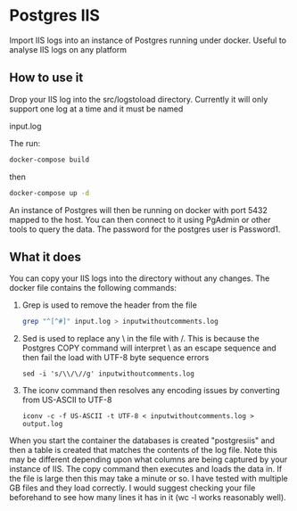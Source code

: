 # Postgres IIS

Import IIS logs into an instance of Postgres running under docker. Useful to analyse IIS logs on any platform

## How to use it 

Drop your IIS log into the src/logstoload directory. Currently it will only support one log at a time
and it must be named 

input.log

The run:

```bash
docker-compose build 
```

then

```bash
docker-compose up -d 
```

An instance of Postgres will then be running on docker with port 5432 mapped to the host.
You can then connect to it using PgAdmin or other tools to query the data. The password 
for the postgres user is Password1. 

## What it does

You can copy your IIS logs into the directory without any changes. The docker file contains the following
commands:
1. Grep is used to remove the header from the file
    ```bash
    grep "^[^#]" input.log > inputwithoutcomments.log
    ```
2. Sed is used to replace any \ in the file with /. This is because the Postgres COPY command will 
interpret \ as an escape sequence and then fail the load with UTF-8 byte sequence errors
    ```
    sed -i 's/\\/\//g' inputwithoutcomments.log
    ```
3. The iconv command then resolves any encoding issues by converting from US-ASCII to UTF-8
    ```
    iconv -c -f US-ASCII -t UTF-8 < inputwithoutcomments.log > output.log
    ```

When you start the container the databases is created "postgresiis" and then a table is created that
matches the contents of the log file. Note this may be different depending upon what columns are being captured 
by your instance of IIS. The copy command then executes and loads the data in. If the file is large then 
this may take a minute or so. I have tested with multiple GB files and they load correctly. I would 
suggest checking your file beforehand to see how many lines it has in it (wc -l <filename> works reasonably well).

